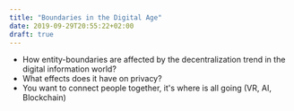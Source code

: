 ```yaml
---
title: "Boundaries in the Digital Age"
date: 2019-09-29T20:55:22+02:00
draft: true
---
```


- How entity-boundaries are affected by the decentralization trend in the digital information world?
- What effects does it have on privacy?
- You want to connect people together, it's where is all going (VR, AI, Blockchain)
